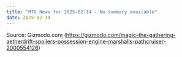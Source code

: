 ```yaml
---
title: "MTG News for 2025-02-14 - No summary available"
date: 2025-02-14
---
```




Source: Gizmodo.com (https://gizmodo.com/magic-the-gathering-aetherdrift-spoilers-possession-engine-marshalls-pathcruiser-2000554126)
